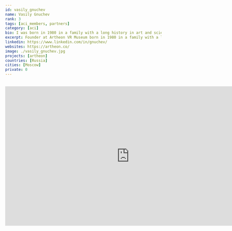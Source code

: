 ```yaml
---
id: vasily_gnuchev
name: Vasily Gnuchev
rank: 3
tags: [aci_members, partners]
category: [aci]
bio: I was born in 1980 in a family with a long history in art and science - music composers, painters, sculptors, scientists and architects are known in our family scince XVIIIth century. They came to Russian Empire from Italy, Germany, Switzerland. These were people inspired and devoted to their passion - architect Alberto Kavos, painters Zinaida Serebriakova and Alexander Benua, sculptor Yevgeny Lansere, scientist Vladimir Engelhard - are probably some of most famous among my ancestors. Enchanted by the beauty of art and always curious about science, I graduated from Moscow Architectural Institute and started my own architectural practice in 2003. Intrigued by the computer graphics possibilities, I always created imaginary worlds in CAD as an illustration for my clients. Since in 2010th I started to work more with IT and worked on smaller startup projects for online collaboration and project management. But the dream to build a museum was always there. And when I learned about VR and Unreal Engine 4 - I realised what I should do. There is a possibility to bring Fine Art and History to every home, every school class, to the most distant regions, now deprivated of cultural life, unable to participate in the global exchange of ideas and learn about history of art, experience it’s beauty. With Artheon VR Museum we can remove all borders, unite people in this global virtual Art space, allow collaboration and discussion between different geography, even between different time and space. Join us in building it!
excerpt: Founder at Artheon VR Museum born in 1980 in a family with a long history in art and science.
linkedin: https://www.linkedin.com/in/gnuchev/
websites: https://artheon.co/
image: ./vasily_gnuchev.jpg
projects: [artheon]
countries: [Russia]
cities: [Moscow]
private: 0
---
```


<BR>

<iframe src="https://player.vimeo.com/video/412681304" width="800" height="450" frameborder="0" allow="autoplay; fullscreen" allowfullscreen></iframe>

<BR>
